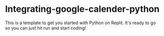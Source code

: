 # Integrating-google-calender-python
This is a template to get you started with Python on Replit. It's ready to go so you can just hit run and start coding!

